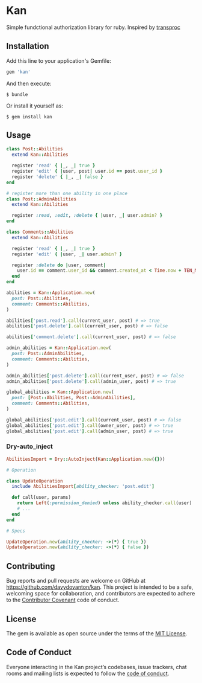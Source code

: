 # Kan

Simple fundctional authorization library for ruby. Inspired by [transproc](https://github.com/solnic/transproc)

## Installation

Add this line to your application's Gemfile:

```ruby
gem 'kan'
```

And then execute:

    $ bundle

Or install it yourself as:

    $ gem install kan

## Usage

```ruby
class Post::Abilities
  extend Kan::Abilities

  register 'read' { |_, _| true }
  register 'edit' { |user, post| user.id == post.user_id }
  register 'delete' { |_, _| false }
end

# register more than one ability in one place
class Post::AdminAbilities
  extend Kan::Abilities

  register :read, :edit, :delete { |user, _| user.admin? }
end

class Comments::Abilities
  extend Kan::Abilities

  register 'read' { |_, _| true }
  register 'edit' { |user, _| user.admin? }

  register :delete do |user, comment|
    user.id == comment.user_id && comment.created_at < Time.now + TEN_MINUTES
  end
end

abilities = Kan::Application.new(
  post: Post::Abilities,
  comment: Comments::Abilities,
)

abilities['post.read'].call(current_user, post) # => true
abilities['post.delete'].call(current_user, post) # => false

abilities['comment.delete'].call(current_user, post) # => false

admin_abilities = Kan::Application.new(
  post: Post::AdminAbilities,
  comment: Comments::Abilities,
)

admin_abilities['post.delete'].call(current_user, post) # => false
admin_abilities['post.delete'].call(admin_user, post) # => true

global_abilities = Kan::Application.new(
  post: [Post::Abilities, Post::AdminAbilities],
  comment: Comments::Abilities,
)

global_abilities['post.edit'].call(current_user, post) # => false
global_abilities['post.edit'].call(owner_user, post) # => true
global_abilities['post.edit'].call(admin_user, post) # => true
```

### Dry-auto\_inject
```ruby
AbilitiesImport = Dry::AutoInject(Kan::Application.new({}))

# Operation

class UpdateOperation
  include AbilitiesImport[ability_checker: 'post.edit']

  def call(user, params)
    return Left(:permission_denied) unless ability_checker.call(user)
    # ...
  end
end

# Specs

UpdateOperation.new(ability_checker: ->(*) { true })
UpdateOperation.new(ability_checker: ->(*) { false })
```

## Contributing

Bug reports and pull requests are welcome on GitHub at https://github.com/davydovanton/kan. This project is intended to be a safe, welcoming space for collaboration, and contributors are expected to adhere to the [Contributor Covenant](http://contributor-covenant.org) code of conduct.

## License

The gem is available as open source under the terms of the [MIT License](https://opensource.org/licenses/MIT).

## Code of Conduct

Everyone interacting in the Kan project’s codebases, issue trackers, chat rooms and mailing lists is expected to follow the [code of conduct](https://github.com/[USERNAME]/kan/blob/master/CODE_OF_CONDUCT.md).
